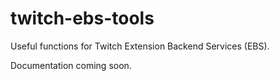 # twitch-ebs-tools

Useful functions for Twitch Extension Backend Services (EBS).

Documentation coming soon.
